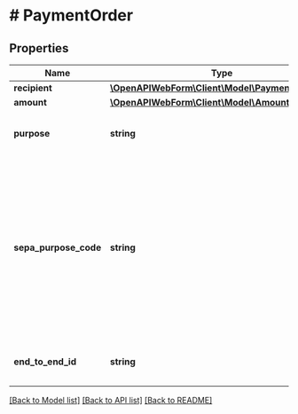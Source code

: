# # PaymentOrder

## Properties

Name | Type | Description | Notes
------------ | ------------- | ------------- | -------------
**recipient** | [**\OpenAPIWebForm\Client\Model\PaymentRecipient**](PaymentRecipient.md) |  |
**amount** | [**\OpenAPIWebForm\Client\Model\Amount**](Amount.md) |  |
**purpose** | **string** | The purpose of the transfer transaction | [optional]
**sepa_purpose_code** | **string** | SEPA purpose code, according to ISO 20022, external codes set.&lt;br&gt;Note that the SEPA purpose code may be ignored by some banks. | [optional]
**end_to_end_id** | **string** | End-To-End ID for the transfer transaction | [optional]

[[Back to Model list]](../../README.md#models) [[Back to API list]](../../README.md#endpoints) [[Back to README]](../../README.md)
